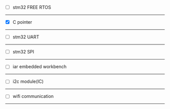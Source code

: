 - [ ] stm32 FREE RTOS
***
- [X] C pointer
***
- [ ] stm32 UART
***
- [ ] stm32 SPI
*** 
- [ ] iar embedded workbench
***
- [ ] i2c module(IC)
***
- [ ]  wifi communication  
---
